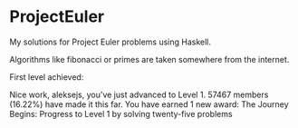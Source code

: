 ProjectEuler
============

My solutions for Project Euler problems using Haskell.

Algorithms like fibonacci or primes are taken somewhere from the internet.

First level achieved:

 Nice work, aleksejs, you've just advanced to Level 1.
 57467 members (16.22%) have made it this far.
 You have earned 1 new award:
 The Journey Begins: Progress to Level 1 by solving twenty-five problems
